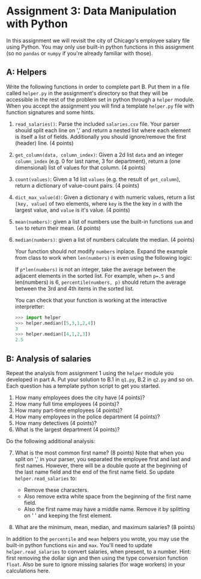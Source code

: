 # Assignment 3: Data Manipulation with Python
In this assignment we will revisit the city of Chicago's employee salary file using Python. You may only use built-in python functions in this assignment (so no `pandas` or `numpy` if you're already familiar with those).

## A: Helpers
Write the following functions in order to complete part B. Put them in a file called `helper.py` in the assignment's directory so that they will be accessible in the rest of the problem set in python through a `helper` module. When you accept the assignment you will find a template `helper.py` file with function signatures and some hints.

 1. `read_salaries()`: Parse the included `salaries.csv` file. Your parser should split each line on ',' and return a nested list where each element is itself a list of fields. Additionally you should ignore/remove the first (header) line. (4 points)
 2. `get_column(data, column_index)`: Given a 2d list `data` and an integer `column_index` (e.g. 0 for last name, 3 for department), return a (one dimensional) list of values for that column. (4 points)
 3. `count(values)`: Given a 1d list `values` (e.g. the result of `get_column`), return a dictionary of value-count pairs. (4 points)
 4. `dict_max_value(d)`: Given a dictionary `d` with numeric values, return a list `[key, value]` of two elements, where `key` is the the key in `d` with the largest value, and `value` is it's value. (4 points)
 5. `mean(numbers)`: given a list of numbers use the built-in functions `sum` and `len` to return their mean. (4 points)
 6. `median(numbers)`: given a list of numbers calculate the median. (4 points)

    Your function should *not* modify `numbers` inplace. Expand the example from class to work when `len(numbers)` is even using the following logic:
 
    If `p*len(numbers)` is not an integer, take the average between the adjacent elements in the sorted list. For example, when `p=.5` and len(numbers) is 6, `percentile(numbers, p)` should return the average between the 3rd and 4th items in the sorted list.
    
    You can check that your function is working at the interactive interpretter:
    
    ```python
    >>> import helper
    >>> helper.median([5,3,1,2,4])
    3
    >>> helper.median([4,1,2,3])
    2.5
    ```

## B: Analysis of salaries
Repeat the analysis from assignment 1 using the `helper` module you developed in part A. Put your solution to B.1 in `q1.py`, B.2 in `q2.py` and so on. Each question has a template python script to get you started.

1. How many employees does the city have (4 points)?
2. How many full time employees (4 points)?
3. How many part-time employees (4 points)?
4. How many employees in the police department (4 points)?
5. How many detectives (4 points)?
6. What is the largest department (4 points)?

Do the following additional analysis:

7. What is the most common first name? (8 points)
Note that when you split on ',' in your parser, you separated the employee first and last and first names. However, there will be a double quote at the beginning of the last name field and the end of the first name field. So update `helper.read_salaries` to:
    - Remove these characters.
    - Also remove extra white space from the beginning of the first name field.
    - Also the first name may have a middle name. Remove it by splitting on ' ' and keeping the first element.

8. What are the minimum, mean, median, and maximum salaries? (8 points)

In addition to the `percentile` and `mean` helpers you wrote, you may use the built-in python functions `min` and `max`. You'll need to update `helper.read_salaries` to convert salaries, when present, to a number. Hint: first removing the dollar sign and then using the type conversion function `float`. Also be sure to ignore missing salaries (for wage workers) in your calculations here.
